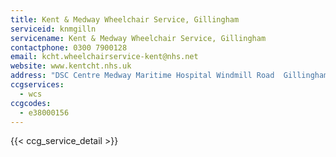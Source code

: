 ```yaml
---
title: Kent & Medway Wheelchair Service, Gillingham
serviceid: knmgilln
servicename: Kent & Medway Wheelchair Service, Gillingham
contactphone: 0300 7900128
email: kcht.wheelchairservice-kent@nhs.net
website: www.kentcht.nhs.uk
address: "DSC Centre Medway Maritime Hospital Windmill Road  Gillingham Kent ME7 5NY"
ccgservices:
  - wcs
ccgcodes:
  - e38000156
---
```


{{< ccg_service_detail >}}
